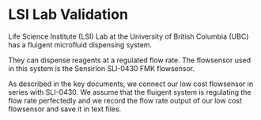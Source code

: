 # LSI Lab Validation
Life Science Institute (LSI) Lab at the University of British Columbia (UBC) has a fluigent microfluid dispensing system.

They can dispense reagents at a regulated flow rate. The flowsensor used in this system is the Sensirion SLI-0430 FMK flowsensor. 

As described in the key documents, we connect our low cost flowsensor in series with SLI-0430. We assume that the fluigent system is regulating the flow rate perfectedly and we record the flow rate output of our low cost flowsensor and save it in text files.  
